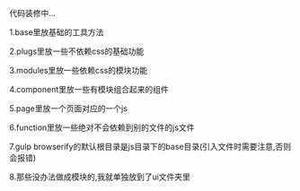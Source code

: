 代码装修中...
<p>1.base里放基础的工具方法</p>
<p>2.plugs里放一些不依赖css的基础功能</p>
<p>3.modules里放一些依赖css的模块功能</p>
<p>4.component里放一些有模块组合起来的组件</p>
<p>5.page里放一个页面对应的一个js</p>
<p>6.function里放一些绝对不会依赖到别的文件的js文件</p>
<p>7.gulp browserify的默认根目录是js目录下的base目录(引入文件时需要注意,否则会报错)</p>
<p>8.那些没办法做成模块的,我就单独放到了ui文件夹里</p>